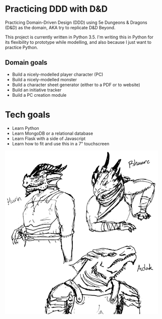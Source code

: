 # Practicing DDD with D&D

Practicing Domain-Driven Design (DDD) using 5e Dungeons & Dragons (D&D) as the domain, AKA try to replicate D&D Beyond.

This project is currently written in Python 3.5. I'm writing this in Python for its flexibility to prototype while modelling, and also because I just want to practice Python.

## Domain goals
* Build a nicely-modelled player character (PC)
* Build a nicely-modelled monster
* Build a character sheet generator (either to a PDF or to website)
* Build an initiative tracker
* Build a PC creation module

# Tech goals
* Learn Python
* Learn MongoDB or a relational database
* Learn Flask with a side of Javascript
* Learn how to fit and use this in a 7" touchscreen

![Dragonborn Squad](images/dragonborn_squad.png)
